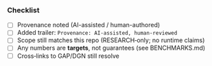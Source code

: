 ### Checklist
- [ ] Provenance noted (AI-assisted / human-authored)
- [ ] Added trailer: `Provenance: AI-assisted, human-reviewed`
- [ ] Scope still matches this repo (RESEARCH‑only; no runtime claims)
- [ ] Any numbers are **targets**, not guarantees (see BENCHMARKS.md)
- [ ] Cross‑links to GAP/DGN still resolve 